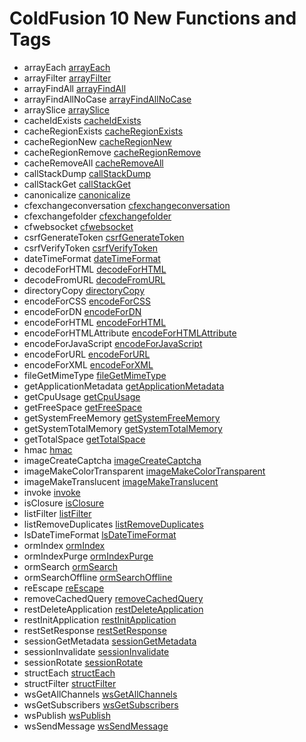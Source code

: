 # ColdFusion 10 New Functions and Tags

- arrayEach [arrayEach](functions/arrayEach.md)
- arrayFilter [arrayFilter](functions/arrayFilter.md)
- arrayFindAll [arrayFindAll](functions/arrayFindAll.md)
- arrayFindAllNoCase [arrayFindAllNoCase](functions/arrayFindAllNoCase.md)
- arraySlice [arraySlice](functions/arraySlice.md)
- cacheIdExists [cacheIdExists](functions/cacheIdExists.md)
- cacheRegionExists [cacheRegionExists](functions/cacheRegionExists.md)
- cacheRegionNew [cacheRegionNew](functions/cacheRegionNew.md)
- cacheRegionRemove [cacheRegionRemove](functions/cacheRegionRemove.md)
- cacheRemoveAll [cacheRemoveAll](functions/cacheRemoveAll.md)
- callStackDump [callStackDump](functions/callStackDump.md)
- callStackGet [callStackGet](functions/callStackGet.md)
- canonicalize [canonicalize](functions/canonicalize.md)
- cfexchangeconversation [cfexchangeconversation](tags/cfexchangeconversation.md)
- cfexchangefolder [cfexchangefolder](tags/cfexchangefolder.md)
- cfwebsocket [cfwebsocket](tags/cfwebsocket.md)
- csrfGenerateToken [csrfGenerateToken](functions/csrfGenerateToken.md)
- csrfVerifyToken [csrfVerifyToken](functions/csrfVerifyToken.md)
- dateTimeFormat [dateTimeFormat](functions/dateTimeFormat.md)
- decodeForHTML [decodeForHTML](functions/decodeForHTML.md)
- decodeFromURL [decodeFromURL](functions/decodeFromURL.md)
- directoryCopy [directoryCopy](functions/directoryCopy.md)
- encodeForCSS [encodeForCSS](functions/encodeForCSS.md)
- encodeForDN [encodeForDN](functions/encodeForDN.md)
- encodeForHTML [encodeForHTML](functions/encodeForHTML.md)
- encodeForHTMLAttribute [encodeForHTMLAttribute](functions/encodeForHTMLAttribute.md)
- encodeForJavaScript [encodeForJavaScript](functions/encodeForJavaScript.md)
- encodeForURL [encodeForURL](functions/encodeForURL.md)
- encodeForXML [encodeForXML](functions/encodeForXML.md)
- fileGetMimeType [fileGetMimeType](functions/fileGetMimeType.md)
- getApplicationMetadata [getApplicationMetadata](functions/getApplicationMetadata.md)
- getCpuUsage [getCpuUsage](functions/getCpuUsage.md)
- getFreeSpace [getFreeSpace](functions/getFreeSpace.md)
- getSystemFreeMemory [getSystemFreeMemory](functions/getSystemFreeMemory.md)
- getSystemTotalMemory [getSystemTotalMemory](functions/getSystemTotalMemory.md)
- getTotalSpace [getTotalSpace](functions/getTotalSpace.md)
- hmac [hmac](functions/hmac.md)
- imageCreateCaptcha [imageCreateCaptcha](functions/imageCreateCaptcha.md)
- imageMakeColorTransparent [imageMakeColorTransparent](functions/imageMakeColorTransparent.md)
- imageMakeTranslucent [imageMakeTranslucent](functions/imageMakeTranslucent.md)
- invoke [invoke](functions/invoke.md)
- isClosure [isClosure](functions/isClosure.md)
- listFilter [listFilter](functions/listFilter.md)
- listRemoveDuplicates [listRemoveDuplicates](functions/listRemoveDuplicates.md)
- lsDateTimeFormat [lsDateTimeFormat](functions/lsDateTimeFormat.md)
- ormIndex [ormIndex](functions/ormIndex.md)
- ormIndexPurge [ormIndexPurge](functions/ormIndexPurge.md)
- ormSearch [ormSearch](functions/ormSearch.md)
- ormSearchOffline [ormSearchOffline](functions/ormSearchOffline.md)
- reEscape [reEscape](functions/reEscape.md)
- removeCachedQuery [removeCachedQuery](functions/removeCachedQuery.md)
- restDeleteApplication [restDeleteApplication](functions/restDeleteApplication.md)
- restInitApplication [restInitApplication](functions/restInitApplication.md)
- restSetResponse [restSetResponse](functions/restSetResponse.md)
- sessionGetMetadata [sessionGetMetadata](functions/sessionGetMetadata.md)
- sessionInvalidate [sessionInvalidate](functions/sessionInvalidate.md)
- sessionRotate [sessionRotate](functions/sessionRotate.md)
- structEach [structEach](functions/structEach.md)
- structFilter [structFilter](functions/structFilter.md)
- wsGetAllChannels [wsGetAllChannels](functions/wsGetAllChannels.md)
- wsGetSubscribers [wsGetSubscribers](functions/wsGetSubscribers.md)
- wsPublish [wsPublish](functions/wsPublish.md)
- wsSendMessage [wsSendMessage](functions/wsSendMessage.md)

